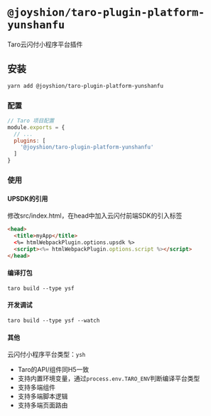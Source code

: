 # `@joyshion/taro-plugin-platform-yunshanfu`

Taro云闪付小程序平台插件

## 安装
```bash
yarn add @joyshion/taro-plugin-platform-yunshanfu
```

### 配置
```js
// Taro 项目配置
module.exports = {
  // ...
  plugins: [
    '@joyshion/taro-plugin-platform-yunshanfu'
  ]
}
```

### 使用
#### UPSDK的引用
修改src/index.html，在head中加入云闪付前端SDK的引入标签
```html
<head>
  <title>myApp</title>
  <%= htmlWebpackPlugin.options.upsdk %>
  <script><%= htmlWebpackPlugin.options.script %></script>
</head>
```
#### 编译打包
```shell
taro build --type ysf
```
#### 开发调试
```shell
taro build --type ysf --watch
```

#### 其他
云闪付小程序平台类型：`ysh`
- Taro的API/组件同H5一致
- 支持内置环境变量，通过`process.env.TARO_ENV`判断编译平台类型
- 支持多端组件
- 支持多端脚本逻辑
- 支持多端页面路由
